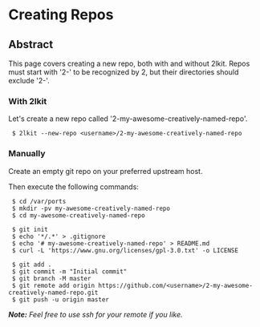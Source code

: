 # Creating Repos

## Abstract
This page covers creating a new repo, both with and without 2lkit. Repos must
start with '2-' to be recognized by 2, but their directories should exclude
'2-'.

### With 2lkit
Let's create a new repo called '2-my-awesome-creatively-named-repo'.
```
 $ 2lkit --new-repo <username>/2-my-awesome-creatively-named-repo
```

### Manually
Create an empty git repo on your preferred upstream host.

Then execute the following commands:
```
 $ cd /var/ports
 $ mkdir -pv my-awesome-creatively-named-repo
 $ cd my-awesome-creatively-named-repo

 $ git init
 $ echo '*/.*' > .gitignore
 $ echo '# my-awesome-creatively-named-repo' > README.md
 $ curl -L 'https://www.gnu.org/licenses/gpl-3.0.txt' -o LICENSE

 $ git add .
 $ git commit -m "Initial commit"
 $ git branch -M master
 $ git remote add origin https://github.com/<username>/2-my-awesome-creatively-named-repo.git
 $ git push -u origin master
```

***Note:** Feel free to use ssh for your remote if you like.*
